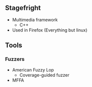 ## Stagefright

- Multimedia framework 
	- C++ 
- Used in Firefox (Everything but linux)


## Tools

### Fuzzers

- American Fuzzy Lop
	- Coverage-guided fuzzer
- MFFA
 
